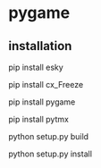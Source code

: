 # pygame

## installation

pip install esky

pip install cx_Freeze

pip install pygame

pip install pytmx

python setup.py build

python setup.py install